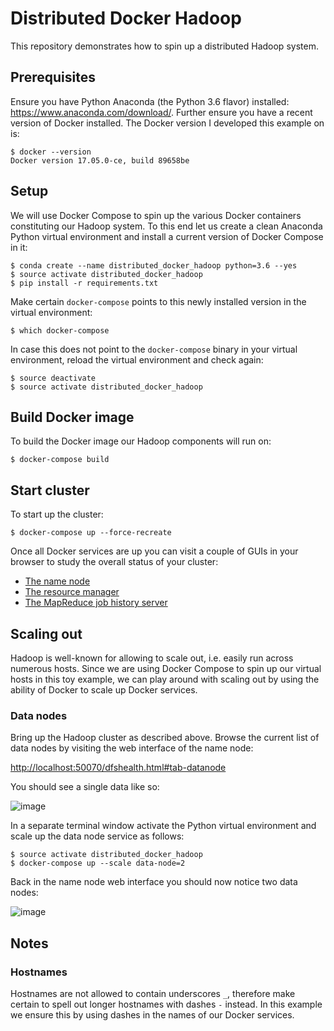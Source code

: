 # Distributed Docker Hadoop

This repository demonstrates how to spin up a distributed Hadoop system.

## Prerequisites

Ensure you have Python Anaconda (the Python 3.6 flavor) installed: https://www.anaconda.com/download/.
Further ensure you have a recent version of Docker installed.
The Docker version I developed this example on is:

    $ docker --version
    Docker version 17.05.0-ce, build 89658be

## Setup

We will use Docker Compose to spin up the various Docker containers constituting
our Hadoop system.
To this end let us create a clean Anaconda Python virtual environment and install
a current version of Docker Compose in it:

    $ conda create --name distributed_docker_hadoop python=3.6 --yes
    $ source activate distributed_docker_hadoop
    $ pip install -r requirements.txt

Make certain `docker-compose` points to this newly installed version in the virtual
environment:

    $ which docker-compose

In case this does not point to the `docker-compose` binary in your virtual environment,
reload the virtual environment and check again:

    $ source deactivate
    $ source activate distributed_docker_hadoop

## Build Docker image

To build the Docker image our Hadoop components will run on:

    $ docker-compose build

## Start cluster

To start up the cluster:

    $ docker-compose up --force-recreate

Once all Docker services are up you can visit a couple of GUIs in your browser
to study the overall status of your cluster:

* [The name node](http://localhost:50070)
* [The resource manager](http://localhost:8088)
* [The MapReduce job history server](http://localhost:8088)

## Scaling out

Hadoop is well-known for allowing to scale out, i.e. easily run across numerous hosts.
Since we are using Docker Compose to spin up our virtual hosts in this toy example, we can
play around with scaling out by using the ability of Docker to scale up Docker services.

### Data nodes

Bring up the Hadoop cluster as described above.
Browse the current list of data nodes by visiting the web interface of the name node:

[http://localhost:50070/dfshealth.html#tab-datanode](http://localhost:50070/dfshealth.html#tab-datanode)

You should see a single data like so:

![image](https://user-images.githubusercontent.com/3273502/29886791-98f586f4-8dbb-11e7-9bbb-ca6d8314de2f.png)

In a separate terminal window activate the Python virtual environment and scale
up the data node service as follows:

    $ source activate distributed_docker_hadoop
    $ docker-compose up --scale data-node=2

Back in the name node web interface you should now notice two data nodes:

![image](https://user-images.githubusercontent.com/3273502/29886878-e00ef7a0-8dbb-11e7-8e91-54117244b115.png)

## Notes

### Hostnames

Hostnames are not allowed to contain underscores `_`, therefore make certain
to spell out longer hostnames with dashes `-` instead.
In this example we ensure this by using dashes in the names of our Docker services.
